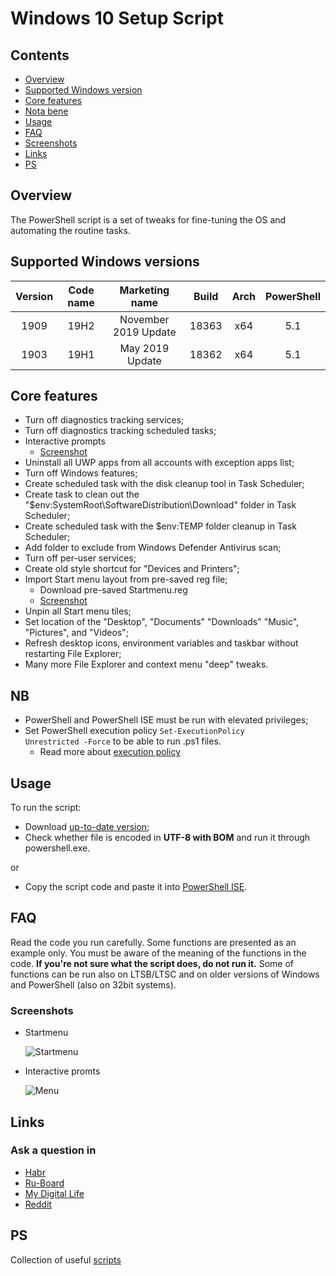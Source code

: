 Windows 10 Setup Script
========================================================

## Contents
- [Overview](#overview)
- [Supported Windows version](#supported-windows-version)
- [Core features](#core-features)
- [Nota bene](#NB)
- [Usage](#usage)
- [FAQ](#faq)
- [Screenshots](#screenshots)
- [Links](#links)
- [PS](#ps)
  
## Overview
The PowerShell script is a set of tweaks for fine-tuning the OS and automating the routine tasks.

## Supported Windows versions
|Version|Code name|   Marketing name   |Build|Arch|PowerShell|
|:-----:|:-------:|:------------------:|:---:|:--:|:--------:|
| 1909  |  19H2   |November 2019 Update|18363| x64|   5.1    |
| 1903  |  19H1   |   May 2019 Update  |18362| x64|   5.1    |

## Core features
- Turn off diagnostics tracking services;
- Turn off diagnostics tracking scheduled tasks;
- Interactive prompts
  - [Screenshot](#screenshots)
- Uninstall all UWP apps from all accounts with exception apps list;
- Turn off Windows features;
- Create scheduled task with the disk cleanup tool in Task Scheduler;
- Create task to clean out the "$env:SystemRoot\SoftwareDistribution\Download" folder in Task Scheduler;
- Create scheduled task with the $env:TEMP folder cleanup in Task Scheduler;
- Add folder to exclude from Windows Defender Antivirus scan;
- Turn off per-user services;
- Create old style shortcut for "Devices and Printers";
- Import Start menu layout from pre-saved reg file;
  - Download pre-saved Startmenu.reg
  - [Screenshot](#screenshots)
- Unpin all Start menu tiles;
- Set location of the "Desktop", "Documents" "Downloads" "Music", "Pictures", and "Videos";
- Refresh desktop icons, environment variables and taskbar without restarting File Explorer;
- Many more File Explorer and context menu "deep" tweaks.

## NB
- PowerShell and PowerShell ISE must be run with elevated privileges;
- Set PowerShell execution policy <code>Set-ExecutionPolicy Unrestricted -Force</code> to be able to run .ps1 files.
  - Read more about [execution policy](https://docs.microsoft.com/en-us/powershell/module/microsoft.powershell.core/about/about_execution_policies) 
  
## Usage
To run the script:
- Download [up-to-date version](https://github.com/farag2/Setup-Windows-10/releases);
- Check whether file is encoded in **UTF-8 with BOM** and run it through powershell.exe.

or

- Copy the script code and paste it into [PowerShell ISE](https://docs.microsoft.com/en-us/powershell/scripting/components/ise/windows-powershell-integrated-scripting-environment--ise-).

## FAQ
Read the code you run carefully. Some functions are presented as an example only. You must be aware of the meaning of the functions in the code. **If you're not sure what the script does, do not run it.**
Some of functions can be run also on LTSB/LTSC and on older versions of Windows and PowerShell (also on 32bit systems).

### Screenshots
- Startmenu

  ![Startmenu](https://github.com/farag2/Windows-10-Setup-Script/blob/master/Screenshots/Startmenu.png)

- Interactive promts

  ![Menu](https://github.com/farag2/Windows-10-Setup-Script/blob/master/Screenshots/read-host.png)


## Links
### Ask a question in
 - [Habr](https://habr.com/en/post/465365/)
 - [Ru-Board](http://forum.ru-board.com/topic.cgi?forum=62&topic=30617#15)
 - [My Digital Life](https://forums.mydigitallife.net/threads/powershell-script-setup-windows-10.80139/)
 - [Reddit](https://www.reddit.com/r/Windows10/comments/ctg8jw/powershell_script_setup_windows_10/)

## PS
Collection of useful [scripts](https://gist.github.com/farag2)
